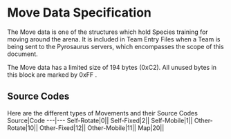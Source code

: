 # Move Data Specification
The Move data is one of the structures which hold Species training for moving around the arena. 
It is included in Team Entry Files when a Team is being sent to the Pyrosaurus servers, which encompasses the scope of this document.

The Move data has a limited size of 194 bytes (0xC2). All unused bytes in this block are marked by 0xFF .

## Source Codes
Here are the different types of Movements and their Source Codes
Source|Code
---|---
Self-Rotate|0||
Self-Fixed|2||
Self-Mobile|1||
Other-Rotate|10||
Other-Fixed|12||
Other-Mobile|11||
Map|20||
